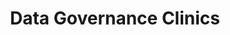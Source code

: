 ---
actor_responsible: urban technology projects
airtable_createdTime: '2022-05-10T12:43:17.000Z'
airtable_id: rec6J5xteVsCmWGtR
attachments:
- /assets/pdg/data-governance-clinics-Source - Data Governance Clinics -  a New Approach
  to Public-Interest Technology in Cities.png
collective_focus: The data governance clinics frame discussions in terms of public
  interest and value, emphasising a collective framework.
components_link:
- amsterdam-data-governance-clinics
data_cycle_tag:
- collection
- re-use
data_governance_issues_tag:
- Sourcing data
- Trust
data_governed: Not specified.
data_subject: a series of urban technology projects
data_types_tag:
- Urban sensor data
end_year: '2021'
evaluation_details: Unknown
framing_method_tag:
- Co-design
governance_issues_description: Citizen trust & decisions over whether or not to use
  particular data sources.
impact_photo:
- /assets/pdg/data-governance-clinics-impact photo.jpg
impact_photo_credit: '[Ryoji Iwata](https://unsplash.com/pt-br/@ryoji__iwata)'
initiative_status: piloted
issue_photo:
- /assets/pdg/data-governance-clinics-yeo-yonghwan-issue photo.jpg
issue_photo_credit: Yeo Yonghwan
lead_organisation: Tilburg Institute for Law, Technology and Society
lense: a collective data governance lens
link: https://papers.ssrn.com/abstract=3880961
location_link:
- missing-item
objectives_tag:
- 'Public sector co-production:  partnership and/or contract with government and/or
  public bodies'
organisation_link:
- tilburg-institute-for-law-technology-and-society
outcomes_tag: informed decision making
participant_group: project leaders
primary_method_link:
- data-governance-clinic
problem_and_purpose: "In two data governance clinics run by academics from the University
  of Tilberg for projects in the city of Amsterdam, leaders of projects facing data
  governance questions were supported to think through their projects, using a facilitated
  discussion. \n\nThe process helped project engineers and leaders to formalise a
  conception of how their work served the public interest, and to assess:\n\n- How
  to secure acceptance of a specific controversial project (clinic 1); and\n- How
  to decide whether or not to engage with a new data source (2)."
sources_link:
- data-governance-clinics-a-new-approach-to-public-interest-technology-in-cities
start_year: '2019'
status: Stage 1
table: cases
theme_tag:
- Urban development & smart cities
title: Data Governance Clinics
two_line_summary: In two data governance clinics run by academics from the University
  of Tilberg for projects in the city of Amsterdam, leaders of projects facing data
  governance questions were supported to think through their projects, using a facilitated
  discussion.
whats_changed: Unknown
---